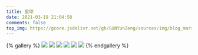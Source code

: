 ```yaml
---
title: 星球
date: 2021-03-19 21:04:58
comments: false
top_img: https://gcore.jsdelivr.net/gh/SUNYunZeng/sources/img/blog_mars.png
---
```


{% gallery %}
![](https://gcore.jsdelivr.net/gh/SUNYunZeng/sources/img/blog_mars.png)
![](https://gcore.jsdelivr.net/gh/SUNYunZeng/sources/img/blog_jupter.png)
![](https://gcore.jsdelivr.net/gh/SUNYunZeng/sources/img/footer.png)
![](https://gcore.jsdelivr.net/gh/SUNYunZeng/sources/img/glaxy.png)
![](https://gcore.jsdelivr.net/gh/SUNYunZeng/sources/img/plants.png)
![](https://gcore.jsdelivr.net/gh/SUNYunZeng/sources/img/sun.png)
{% endgallery %}

